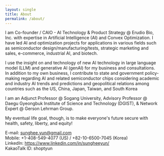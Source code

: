 ```yaml
---
layout: single
title: About
permalink: /about/
---
```


<!--div style="font-size:0.9em;"-->
<p>
I am Co-founder / CAIO - AI Technology & Product Strategy @ Erudio Bio, Inc. with expertise in Artificial Intelligence (AI) and Convex Optimization. I have led AI and optimization projects for applications in various fields such as semiconductor design/manufacturing/tests, strategic marketing and sales, e-commerce, industrial AI, and biotech.
<!--/span-->

<!--span style="font-size:0.8em;"-->
<p>
I use the insight on and technology of new AI technology in large language model (LLM) and generative AI (genAI) for my business and consultations. In addition to my own business, I contribute to state and government policy-making regarding AI and related semiconductor chips considering academic and industry AI trends and predictions and geopolitical relations among countries such as the US, China, Japan, Taiwan, and South Korea
<!--/span-->

<!--span style="font-size:0.8em;"-->
<p>
I am an Adjunct Professor @ Sogang University, Advisory Professor @ Daegu Gyeongbuk Institute of Science and Technology (DGIST),
& Network Expert @ Gerson Lehrman Group.
<!--/span-->

<!--span style="font-size:0.8em;"-->
<p>
My eventual life goal, though, is to make everyone's future secure with health, safety, liberty, and equity!

<p>
E-mail: <a href="mailto:sunghee.yun@email.com">sunghee.yun@gmail.com</a>
<br>
Mobile: +1-408-549-4077 (US) / +82-10-6500-7045 (Korea)
<br>
LinkedIn: <a href="https://www.linkedin.com/in/sungheeyun/">https://www.linkedin.com/in/sungheeyun/</a>
<br>
KakaoTalk ID: shoptyun

<!--/div-->
